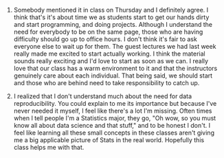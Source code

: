 1. Somebody mentioned it in class on Thursday and I definitely agree. I think that's it's about time we as students start to get our hands dirty and start programming, and doing projects. Although I understand the need for everybody to be on the same page, those who are having difficulty should go up to office hours. I don't think it's fair to ask everyone else to wait up for them. The guest lectures we had last week really made me excited to start actually working. I think the material sounds really exciting and I'd love to start as soon as we can. I really love that our class has a warm environment to it and that the instructors genuinely care about each individual. That being said, we should start and those who are behind need to take responsibility to catch up. 

3. I realized that I don't understand much about the need for data reproducibility. You could explain to me its importance but because I've never needed it myself, I feel like there's a lot I'm missing. Often times when I tell people I'm a Statistics major, they go, "Oh wow, so you must know all about data science and that stuff," and to be honest I don't. I feel like learning all these small concepts in these classes aren't giving me a big applicable picture of Stats in the real world. Hopefully this class helps me with that. 